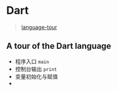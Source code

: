 # Dart

>[language-tour](https://dart.dev/guides/language/language-tour)

## A tour of the Dart language

- 程序入口 `main`
- 控制台输出 `print`
- 变量初始化与赋值
- 
